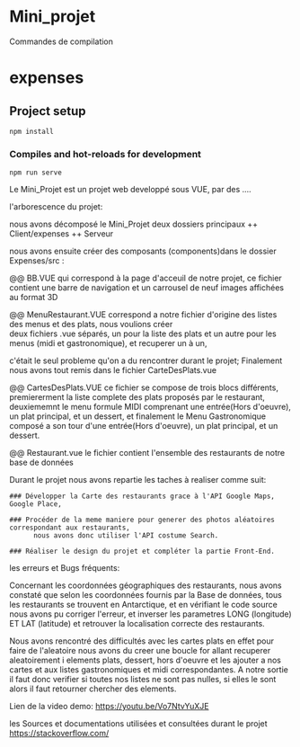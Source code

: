 # Mini_projet

Commandes de compilation

# expenses

## Project setup
```
npm install
```

### Compiles and hot-reloads for development
```
npm run serve
```

Le Mini_Projet est un projet web developpé sous VUE, par des .... 

l'arborescence du projet:

nous avons décomposé le Mini_Projet deux dossiers principaux
++ Client/expenses 
++ Serveur

nous avons ensuite créer des composants (components)dans le dossier Expenses/src :


@@ BB.VUE qui correspond à la page d'acceuil de notre projet, ce fichier contient une barre de navigation et un carrousel de neuf images affichées au format 3D


@@ MenuRestaurant.VUE correspond a notre fichier d'origine des listes des menus et des plats, nous voulions créer  
deux fichiers .vue séparés, un pour la liste des plats et un autre pour les menus (midi et gastronomique),
et recuperer un à un, 

c'était le seul probleme qu'on a du rencontrer durant le projet;
Finalement nous avons tout remis dans le fichier CarteDesPlats.vue 


@@ CartesDesPlats.VUE ce fichier se compose de trois blocs différents, premiererment la liste complete des plats proposés par le restaurant, 
deuxiememnt le menu formule MIDI comprenant une entrée(Hors d'oeuvre), un plat principal, et un dessert, et finalement le Menu Gastronomique composé 
a son tour d'une entrée(Hors d'oeuvre), un plat principal, et un dessert.


@@ Restaurant.vue le fichier contient l'ensemble des restaurants de notre base de données 


Durant le projet nous avons repartie les taches à realiser comme suit:

    ### Développer la Carte des restaurants grace à l'API Google Maps, Google Place,
    
    ### Procéder de la meme maniere pour generer des photos aléatoires correspondant aux restaurants, 
          nous avons donc utiliser l'API costume Search.
          
    ### Réaliser le design du projet et compléter la partie Front-End.
    
          
les erreurs et Bugs fréquents:

  Concernant les coordonnées géographiques des restaurants, nous avons constaté que selon les coordonnées fournis par la Base de données, 
tous les restaurants se trouvent en Antarctique, et en vérifiant le code source nous avons pu corriger l'erreur,
et inverser les parametres LONG (longitude) ET LAT (latitude) et retrouver la localisation correcte des restaurants.   

  Nous avons rencontré des difficultés avec les cartes plats en effet pour faire de l'aleatoire nous avons du creer une boucle for allant recuperer aleatoirement i elements plats, dessert, hors d'oeuvre et les ajouter a nos cartes et aux listes gastronomiques et midi correspondantes. A notre sortie il faut donc verifier si toutes nos listes ne sont pas nulles, si elles le sont alors il faut retourner chercher des elements.  
  
 Lien de la video demo:
 https://youtu.be/Vo7NtvYuXJE
 
 
  les Sources et documentations utilisées et consultées durant le projet 
  https://stackoverflow.com/
  
 







